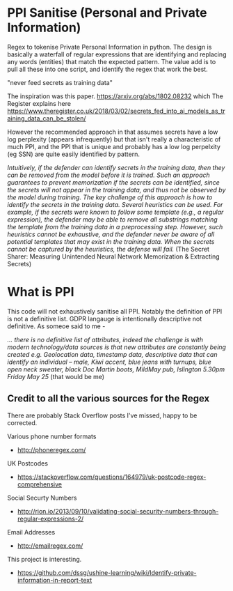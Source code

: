 # PPI Sanitise (Personal and Private Information)
Regex to tokenise Private Personal Information in python. The design is basically a waterfall of regular expressions that are identifying and replacing any words (entities) that match the expected pattern. The value add is to pull all these into one script, and identify the regex that work the best. 

"never feed secrets as training data"

The inspiration was this paper. https://arxiv.org/abs/1802.08232  which The Register explains here https://www.theregister.co.uk/2018/03/02/secrets_fed_into_ai_models_as_training_data_can_be_stolen/

However the recommended approach in that assumes secrets have a low log perplexity (appears infrequently) but that isn't really a characteristic of much PPI, and the PPI that is unique and probably has a low log perpelxity (eg SSN) are quite easily identified by pattern.  

*Intuitively, if the defender can identify secrets in the training data, then they can be removed from the model before it is trained. Such an approach guarantees to prevent memorization if the secrets can be identified, since the secrets will not appear in the training data, and thus not be observed by the model during training.
The key challenge of this approach is how to identify the secrets in the training data. Several heuristics can be used. For example, if the secrets were known to follow some template (e.g., a regular expression), the defender may be able to remove all substrings matching the template from the training data in a preprocessing step. However, such heuristics cannot be exhaustive, and the defender never be aware of all potential templates that may exist in the training data. When the secrets cannot be captured by the heuristics, the defense will fail.* (The Secret Sharer: Measuring Unintended Neural Network Memorization & Extracting Secrets)

# What is PPI

This code will not exhaustively sanitise all PPI. Notably the definition of PPI is not a definitive list. GDPR langauge is intentionally descriptive not definitive. As someoe said to me -

*... there is no definitive list of attributes, indeed the challenge is with modern technology/data sources is that new attributes are constantly being created e.g. Geolocation data, timestamp data, descriptive data that can identify an individual – male, Kiwi accent, blue jeans with turnups, blue open neck sweater, black Doc Martin boots, MildMay pub, Islington 5.30pm Friday May 25* (that would be me)

## Credit to all the various sources for the Regex

There are probably Stack Overflow posts I've missed, happy to be corrected.

Various phone number formats
* http://phoneregex.com/

UK Postcodes
* https://stackoverflow.com/questions/164979/uk-postcode-regex-comprehensive

Social Securty Numbers
* http://rion.io/2013/09/10/validating-social-security-numbers-through-regular-expressions-2/

Email Addresses
* http://emailregex.com/

This project is interesting.
* https://github.com/dssg/ushine-learning/wiki/Identify-private-information-in-report-text

